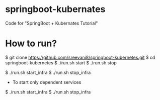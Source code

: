 # springboot-kubernates
Code for "SpringBoot + Kubernates Tutorial"

# How to run?
$ git clone https://github.com/sreevani8/springboot-kubernetes.git
$ cd springboot-kubernetes
$ ./run.sh start
$ ./run.sh stop

$ ./run.sh start_infra
$ ./run.sh stop_infra

* To start only dependent services

$ ./run.sh start_infra
$ ./run.sh stop_infra



